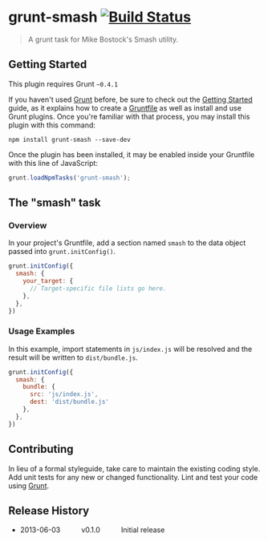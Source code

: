 # grunt-smash [![Build Status](https://travis-ci.org/cvisco/grunt-smash.png)](https://travis-ci.org/cvisco/grunt-smash)

> A grunt task for Mike Bostock's Smash utility.

## Getting Started
This plugin requires Grunt `~0.4.1`

If you haven't used [Grunt](http://gruntjs.com/) before, be sure to check out the [Getting Started](http://gruntjs.com/getting-started) guide, as it explains how to create a [Gruntfile](http://gruntjs.com/sample-gruntfile) as well as install and use Grunt plugins. Once you're familiar with that process, you may install this plugin with this command:

```shell
npm install grunt-smash --save-dev
```

Once the plugin has been installed, it may be enabled inside your Gruntfile with this line of JavaScript:

```js
grunt.loadNpmTasks('grunt-smash');
```

## The "smash" task

### Overview
In your project's Gruntfile, add a section named `smash` to the data object passed into `grunt.initConfig()`.

```js
grunt.initConfig({
  smash: {
    your_target: {
      // Target-specific file lists go here.
    },
  },
})
```

### Usage Examples

In this example, import statements in `js/index.js` will be resolved and the result will be written to `dist/bundle.js`.

```js
grunt.initConfig({
  smash: {
    bundle: {
      src: 'js/index.js',
      dest: 'dist/bundle.js'
    },
  },
})
```


## Contributing
In lieu of a formal styleguide, take care to maintain the existing coding style. Add unit tests for any new or changed functionality. Lint and test your code using [Grunt](http://gruntjs.com/).

## Release History
* 2013-06-03   v0.1.0   Initial release
